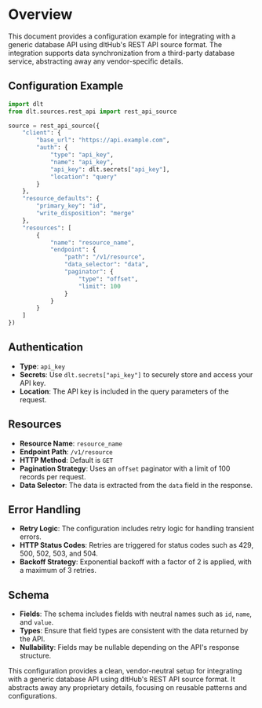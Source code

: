# Overview

This document provides a configuration example for integrating with a generic database API using dltHub's REST API source format. The integration supports data synchronization from a third-party database service, abstracting away any vendor-specific details.

## Configuration Example

```python
import dlt
from dlt.sources.rest_api import rest_api_source

source = rest_api_source({
    "client": {
        "base_url": "https://api.example.com",
        "auth": {
            "type": "api_key",
            "name": "api_key",
            "api_key": dlt.secrets["api_key"],
            "location": "query"
        }
    },
    "resource_defaults": {
        "primary_key": "id",
        "write_disposition": "merge"
    },
    "resources": [
        {
            "name": "resource_name",
            "endpoint": {
                "path": "/v1/resource",
                "data_selector": "data",
                "paginator": {
                    "type": "offset",
                    "limit": 100
                }
            }
        }
    ]
})
```

## Authentication

- **Type**: `api_key`
- **Secrets**: Use `dlt.secrets["api_key"]` to securely store and access your API key.
- **Location**: The API key is included in the query parameters of the request.

## Resources

- **Resource Name**: `resource_name`
- **Endpoint Path**: `/v1/resource`
- **HTTP Method**: Default is `GET`
- **Pagination Strategy**: Uses an `offset` paginator with a limit of 100 records per request.
- **Data Selector**: The data is extracted from the `data` field in the response.

## Error Handling

- **Retry Logic**: The configuration includes retry logic for handling transient errors.
- **HTTP Status Codes**: Retries are triggered for status codes such as 429, 500, 502, 503, and 504.
- **Backoff Strategy**: Exponential backoff with a factor of 2 is applied, with a maximum of 3 retries.

## Schema

- **Fields**: The schema includes fields with neutral names such as `id`, `name`, and `value`.
- **Types**: Ensure that field types are consistent with the data returned by the API.
- **Nullability**: Fields may be nullable depending on the API's response structure.

This configuration provides a clean, vendor-neutral setup for integrating with a generic database API using dltHub's REST API source format. It abstracts away any proprietary details, focusing on reusable patterns and configurations.